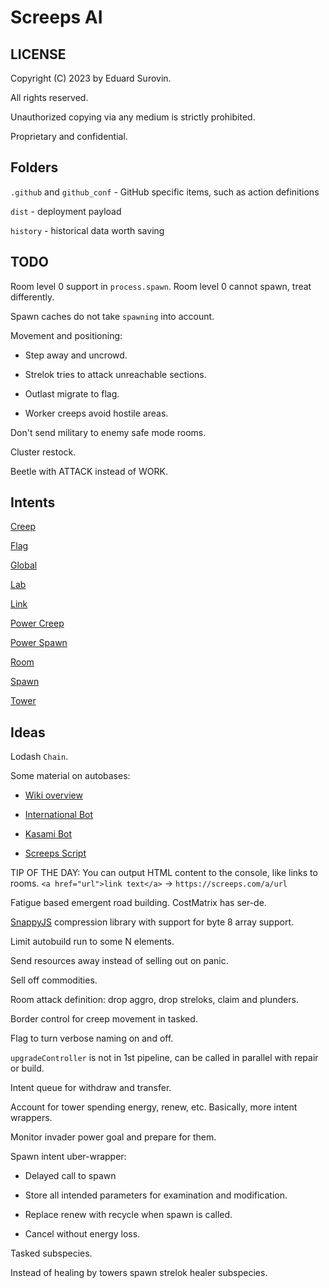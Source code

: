 # Screeps AI

## LICENSE
Copyright (C) 2023 by Eduard Surovin.

All rights reserved.

Unauthorized copying via any medium is strictly prohibited.

Proprietary and confidential.

## Folders
`.github` and `github_conf` - GitHub specific items, such as action definitions

`dist` - deployment payload

`history` - historical data worth saving

## TODO
Room level 0 support in `process.spawn`. Room level 0 cannot spawn, treat differently.

Spawn caches do not take `spawning` into account.

Movement and positioning:

* Step away and uncrowd.

* Strelok tries to attack unreachable sections.

* Outlast migrate to flag.

* Worker creeps avoid hostile areas.

Don't send military to enemy safe mode rooms.

Cluster restock.

Beetle with ATTACK instead of WORK.

## Intents
[Creep](https://github.com/screeps/engine/blob/78631905d975700d02786d9b666b9f97b1f6f8f9/src/processor/intents/creeps/intents.js)

[Flag](https://github.com/screeps/engine/blob/78631905d975700d02786d9b666b9f97b1f6f8f9/src/processor/intents/flags/intents.js)

[Global](https://github.com/screeps/engine/tree/78631905d975700d02786d9b666b9f97b1f6f8f9/src/processor/global-intents)

[Lab](https://github.com/screeps/engine/blob/78631905d975700d02786d9b666b9f97b1f6f8f9/src/processor/intents/labs/intents.js)

[Link](https://github.com/screeps/engine/blob/78631905d975700d02786d9b666b9f97b1f6f8f9/src/processor/intents/links/intents.js)

[Power Creep](https://github.com/screeps/engine/blob/78631905d975700d02786d9b666b9f97b1f6f8f9/src/processor/intents/power-creeps/intents.js)

[Power Spawn](https://github.com/screeps/engine/blob/78631905d975700d02786d9b666b9f97b1f6f8f9/src/processor/intents/power-spawns/intents.js)

[Room](https://github.com/screeps/engine/blob/78631905d975700d02786d9b666b9f97b1f6f8f9/src/processor/intents/room/intents.js)

[Spawn](https://github.com/screeps/engine/blob/78631905d975700d02786d9b666b9f97b1f6f8f9/src/processor/intents/spawns/intents.js)

[Tower](https://github.com/screeps/engine/blob/78631905d975700d02786d9b666b9f97b1f6f8f9/src/processor/intents/towers/intents.js)

## Ideas
Lodash `Chain`.

Some material on autobases:

* [Wiki overview](https://wiki.screepspl.us/index.php/Automatic_base_building)

* [International Bot](https://github.com/The-International-Screeps-Bot/The-International-Open-Source/blob/7fb3ccb5ecae4ab7f5eb5dcf9bbd13c022ba30c2/src/international/constants.ts#L399)

* [Kasami Bot](https://github.com/kasami/kasamibot)

* [Screeps Script](https://github.com/slothsoft/screeps-script)

TIP OF THE DAY: You can output HTML content to the console, like links to rooms. `<a href="url">link text</a>` -> `https://screeps.com/a/url`

Fatigue based emergent road building. CostMatrix has ser-de.

[SnappyJS](https://github.com/zhipeng-jia/snappyjs) compression library with support for byte 8 array support.

Limit autobuild run to some N elements.

Send resources away instead of selling out on panic.

Sell off commodities.

Room attack definition: drop aggro, drop streloks, claim and plunders.

Border control for creep movement in tasked.

Flag to turn verbose naming on and off.

`upgradeController` is not in 1st pipeline, can be called in parallel with repair or build.

Intent queue for withdraw and transfer.

Account for tower spending energy, renew, etc. Basically, more intent wrappers.

Monitor invader power goal and prepare for them.

Spawn intent uber-wrapper:

* Delayed call to spawn

* Store all intended parameters for examination and modification.

* Replace renew with recycle when spawn is called.

* Cancel without energy loss.

Tasked subspecies.

Instead of healing by towers spawn strelok healer subspecies.
